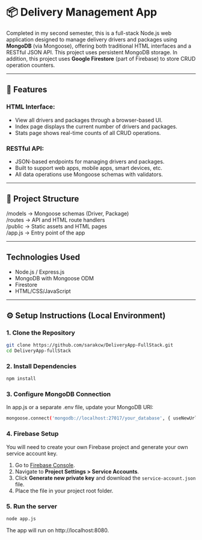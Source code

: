 # 📦 Delivery Management App

Completed in my second semester, this is a full-stack Node.js web application designed to manage delivery drivers and packages using **MongoDB** (via Mongoose),
offering both traditional HTML interfaces and a RESTful JSON API. 
This project uses persistent MongoDB storage.
In addition, this project uses **Google Firestore** (part of Firebase) to store CRUD operation counters.


---

## 🚀 Features

### HTML Interface:
- View all drivers and packages through a browser-based UI.
- Index page displays the current number of drivers and packages.
- Stats page shows real-time counts of all CRUD operations.

### RESTful API:
- JSON-based endpoints for managing drivers and packages.
- Built to support web apps, mobile apps, smart devices, etc.
- All data operations use Mongoose schemas with validators.

---

## 📁 Project Structure
/models → Mongoose schemas (Driver, Package)  
/routes → API and HTML route handlers  
/public → Static assets and HTML pages  
/app.js → Entry point of the app  


---

## Technologies Used

- Node.js / Express.js
- MongoDB with Mongoose ODM
- Firestore
- HTML/CSS/JavaScript

---

## ⚙️ Setup Instructions (Local Environment)

### 1. Clone the Repository

```bash
git clone https://github.com/sarakcw/DeliveryApp-FullStack.git
cd DeliveryApp-fullStack
```
### 2. Install Dependencies

```bash
npm install
```
### 3. Configure MongoDB Connection
In app.js or a separate .env file, update your MongoDB URI:

```bash
mongoose.connect('mongodb://localhost:27017/your_database', { useNewUrlParser: true, useUnifiedTopology: true });
```
### 4. Firebase Setup
You will need to create your own Firebase project 
and generate your own service account key.

1. Go to [Firebase Console](https://console.firebase.google.com/).
2. Navigate to **Project Settings > Service Accounts**.
3. Click **Generate new private key** and download the `service-account.json` file.
4. Place the file in your project root folder.

### 5. Run the server

```bash
node app.js
```
The app will run on http://localhost:8080.
